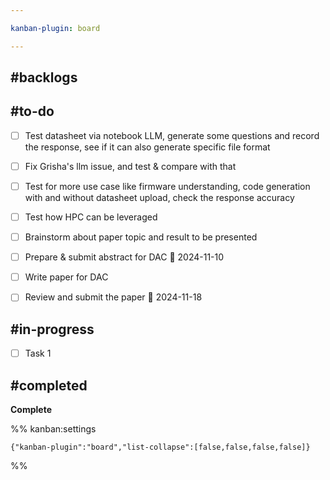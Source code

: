 ```yaml
---

kanban-plugin: board

---
```


## #backlogs



## #to-do

- [ ] Test  datasheet via notebook LLM, generate some questions and record the response, see if it can also generate specific file format
- [ ] Fix Grisha's llm issue, and test & compare with that
- [ ] Test for more use case like firmware understanding, code generation with and without datasheet upload, check the response accuracy
- [ ] Test how HPC can be leveraged
- [ ] Brainstorm about paper topic and result to be presented
- [ ] Prepare  & submit abstract for DAC 📅 2024-11-10
- [ ] Write paper for DAC
- [ ] Review and submit the paper 📅 2024-11-18


## #in-progress

- [ ] Task 1


## #completed

**Complete**




%% kanban:settings
```
{"kanban-plugin":"board","list-collapse":[false,false,false,false]}
```
%%